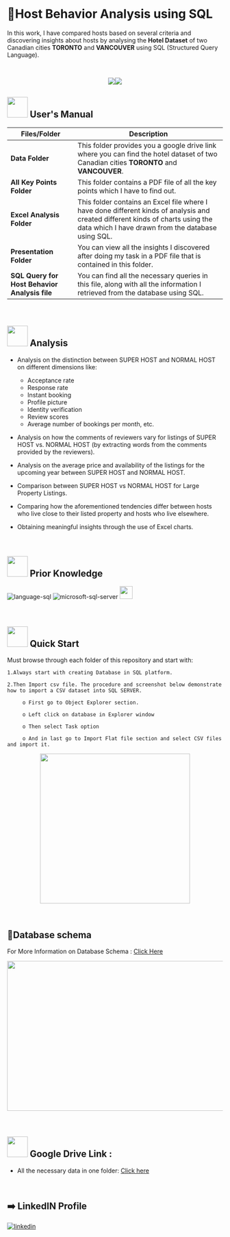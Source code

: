 # :hotel:Host Behavior Analysis using SQL

In this work, I have compared hosts based on several criteria and discovering insights about hosts by analysing the **Hotel Dataset** of two Canadian cities **TORONTO** and **VANCOUVER** using SQL (Structured Query Language). 

<br>
<p align="center"><a><img src="https://user-images.githubusercontent.com/106439762/181936448-9314e858-4251-46d6-b4d1-35a4c29e9c19.svg"><img src="https://user-images.githubusercontent.com/106439762/181936483-50475e86-bcf1-4169-994c-6476dc2e5edb.svg"></a></p>


##  <img src="https://user-images.githubusercontent.com/106439762/181935629-b3c47bd3-77fb-4431-a11c-ff8ba0942b63.gif" width="48" height="48"> **User's Manual**

| Files/Folder| Description |
| ------------- | ------------- |
| **Data Folder** | This folder provides you a google drive link where you can find the hotel dataset of two Canadian cities **TORONTO** and **VANCOUVER**. |
| **All Key Points Folder** | This folder contains a PDF file of all the key points which I have to find out.|
| **Excel Analysis Folder**  | This folder contains an Excel file where I have done different kinds of analysis and created different kinds of charts using the data which I have drawn from the database using SQL. |
| **Presentation Folder**  | You can view all the insights I discovered after doing my task in a PDF file that is contained in this folder.  |
| **SQL Query for Host Behavior Analysis file**  | You can find all the necessary queries in this file, along with all the information I retrieved from the database using SQL. |

<br>

##  <img src=https://user-images.githubusercontent.com/106439762/178428775-03d67679-9aa4-4b08-91e9-6eb6ed8faf66.gif  width="48" height="48"> **Analysis**


- Analysis on the distinction between SUPER HOST and NORMAL HOST on different dimensions like:  
    - Acceptance rate
    - Response rate 
    - Instant booking
    - Profile picture
    - Identity verification
    - Review scores 
    - Average number of bookings per month, etc.

- Analysis on how the comments of reviewers vary for listings of SUPER HOST vs. NORMAL HOST (by extracting words from the comments provided by the reviewers).

- Analysis on the average price and availability of the listings for the upcoming year between SUPER HOST and NORMAL HOST.

- Comparison between SUPER HOST vs NORMAL HOST for Large Property Listings.

- Comparing how the aforementioned tendencies differ between hosts who live close to their listed property and hosts who live elsewhere. 

- Obtaining meaningful insights through the use of Excel charts.

<br>

##  <img src=https://user-images.githubusercontent.com/106439762/178803205-47a08ce7-2187-4f96-b301-a2b68690619a.gif width="48" height="48" > **Prior Knowledge**
![language-sql](https://user-images.githubusercontent.com/106439762/181936585-d44c5f7c-2a7b-4d35-ad8a-61dcbded1a5e.svg)
![microsoft-sql-server](https://user-images.githubusercontent.com/106439762/181936612-f96e085e-2d4b-4bc0-8347-1f3e0a894395.svg)
<img height = "30" src = "https://img.shields.io/badge/MS-EXCEL-%3CGREEN%3E">


<br>


## <img src="https://user-images.githubusercontent.com/106439762/181937125-2a4b22a3-f8a9-4226-bbd3-df972f9dbbc4.gif" width="48" height="48" > Quick Start

Must browse through each folder of this repository and start with:

    1.Always start with creating Database in SQL platform.
    
    2.Then Import csv file. The procedure and screenshot below demonstrate how to import a CSV dataset into SQL SERVER. 
    
         o First go to Object Explorer section.
         
         o Left click on database in Explorer window 
         
         o Then select Task option 
         
         o And in last go to Import Flat file section and select CSV files and import it.

<p align="center"><img src="https://user-images.githubusercontent.com/79499162/186135900-396bd0f0-48ae-4b99-9367-5032a0ba52dc.png" width="350" height="350"></p>

<br>

## :page_with_curl:Database schema

For More Information on Database Schema :  [ Click Here ](https://docs.google.com/spreadsheets/d/1TwB7Rho6iG_yEVEQuH0i200iPCVwVSHg/edit?usp=sharing&ouid=105757847331519969179&rtpof=true&sd=true)

<p align="center"><img src="https://user-images.githubusercontent.com/79499162/182786244-11dd6893-63c6-4ee4-baeb-350cb7d02fd7.png" width="550" height="350"></p>


<br>

## <img src=https://user-images.githubusercontent.com/106439762/178810087-8f7f8272-0cb8-40cb-a14c-be475569cf7d.gif width="48" height="48"> Google Drive Link :

- All the necessary data in one folder: [Click here](https://drive.google.com/drive/folders/1Iv5A09M8N011S4VIgDzCMX8QAl1aLlTV?usp=sharing)

<br>


##  :arrow_right: LinkedIN Profile

[![linkedin](https://img.shields.io/badge/linkedin-0A66C2?style=for-the-badge&logo=linkedin&logoColor=white)](https://www.linkedin.com/in/dipanjan-maity/)










